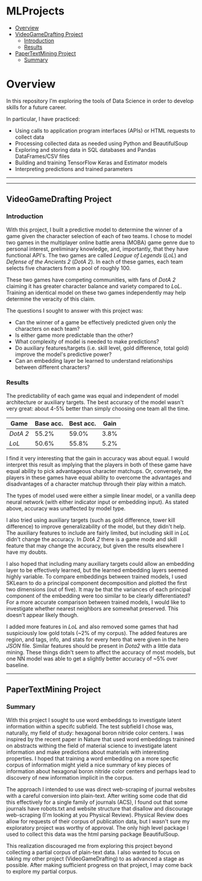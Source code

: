 # MLProjects

- [Overview](https://github.com/JoshEZiegler/MLProjects#Overview)
- [VideoGameDrafting Project](https://github.com/JoshEZiegler/MLProjects#videogamedrafting-project)
  - [Introduction](https://github.com/JoshEZiegler/MLProjects#Introduction)
  - [Results](https://github.com/JoshEZiegler/MLProjects#Results)
- [PaperTextMining Project](https://github.com/JoshEZiegler/MLProjects#papertextmining-project)
  - [Summary](https://github.com/JoshEZiegler/MLProjects#Summary)
# Overview

In this repository I'm exploring the tools of Data Science in order to develop skills for a future career.

In particular, I have practiced:
* Using calls to application program interfaces (APIs) or HTML requests to collect data
* Processing collected data as needed using Python and BeautifulSoup
* Exploring and storing data in SQL databases and Pandas DataFrames/CSV files
* Building and training TensorFlow Keras and Estimator models
* Interpreting predictions and trained parameters
---
---
## VideoGameDrafting Project
### Introduction
With this project, I built a predictive model to determine the winner of a game given the character selection of each of two teams. I chose to model two games in the multiplayer online battle arena (MOBA) game genre due to personal interest, preliminary knowledge, and, importantly, that they have functional API's. The two games are called *League of Legends* (*LoL*) and *Defense of the Ancients 2* (*DotA 2*). In each of these games, each team selects five characters from a pool of roughly 100. 

These two games have competing communities, with fans of *DotA 2* claiming it has greater character balance and variety compared to *LoL*. Training an identical model on these two games independently may help determine the veracity of this claim.

The questions I sought to answer with this project was:
* Can the winner of a game be effectively predicted given only the characters on each team?
* Is either game more predictable than the other?
* What complexity of model is needed to make predictions?
* Do auxiliary features/targets (i.e. skill level, gold difference, total gold) improve the model's predictive power?
* Can an embedding layer be learned to understand relationships between different characters?

### Results
The predictability of each game was equal and independent of model architecture or auxiliary targets. The best accuracy of the model wasn't very great: about 4-5% better than simply choosing one team all the time.

|   Game   | Base acc. | Best acc. | Gain |
| -------- | --------- | --------- | ---- |
| *DotA 2* | 55.2%     | 59.0%     | 3.8% |
| *LoL*    | 50.6%     | 55.8%     | 5.2% |

I find it very interesting that the gain in accuracy was about equal. I would interpret this result as implying that the players in both of these game have equal ability to pick advantageous character matchups. Or, conversely, the players in these games have equal ability to overcome the advantages and disadvantages of a character matchup through their play within a match.

The types of model used were either a simple linear model, or a vanilla deep neural network (with either indicator input or embedding input). As stated above, accuracy was unaffected by model type.

I also tried using auxiliary targets (such as gold difference, tower kill difference) to improve generalizability of the model, but they didn't help. The auxiliary features to include are fairly limited, but including skill in *LoL* didn't change the accuracy. In *DotA 2* there is a game mode and skill feature that may change the accuracy, but given the results elsewhere I have my doubts.

I also hoped that including many auxiliary targets could allow an embedding layer to be effectively learned, but the learned embedding layers seemed highly variable. To compare embeddings between trained models, I used SKLearn to do a principal component decomposition and plotted the first two dimensions (out of five). It may be that the variances of each principal component of the embedding were too similar to be clearly differentiated? For a more accurate comparison between trained models, I would like to investigate whether nearest neighbors are somewhat preserved. This doesn't appear likely though.

I added more features in *LoL* and also removed some games that had suspiciously low gold totals (~2% of my corpus). The added features are region, and tags, info, and stats for every hero that were given in the hero *JSON* file. Similar features should be present in *Dota2* with a little data mining. These things didn't seem to affect the accuracy of most models, but one NN model was able to get a slightly better accuracy of ~5% over baseline.

---

## PaperTextMining Project

### Summary
With this project I sought to use word embeddings to investigate latent information within a specifc subfield. The test subfield I chose was, naturally, my field of study: hexagonal boron nitride color centers. I was inspired by the recent paper in Nature that used word embeddings trainined on abstracts withing the field of material science to investigate latent information and make predictions about materials with interesting properties. I hoped that training a word embedding on a more specfic corpus of information might yield a nice summary of key pieces of information about hexagonal boron nitride color centers and perhaps lead to discovery of new information implicit in the corpus.

The approach I intended to use was direct web-scraping of journal websites with a careful conversion into plain-text. After writing some code that did this effectively for a single family of journals (ACS), I found out that some journals have robots.txt and website structure that disallow and discourage web-scraping (I'm looking at you Physical Review). Physical Review does allow for requests of their corpus of publication data, but I wasn't sure my exploratory project was worthy of approval. The only high level package I used to collect this data was the html parsing package BeautifulSoup.

This realization discouraged me from exploring this project beyond collecting a partial corpus of plain-text data. I also wanted to focus on taking my other project (VideoGameDrafting) to as advanced a stage as possible. After making sufficient progress on that project, I may come back to explore my partial corpus.
